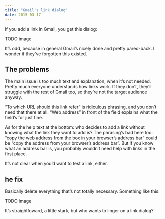 ```yaml
---
title: "Gmail's link dialog"
date: 2015-03-17
---
```


If you add a link in Gmail, you get this dialog:

TODO image

It’s odd, because in general Gmail’s nicely done and pretty pared-back. I wonder if they've forgotten this existed.

## The problems

The main issue is too much text and explanation, when it’s not needed. Pretty much everyone understands how links work. If they don’t, they’ll struggle with the rest of Gmail too, so they’re not the target audience anyway.

“To which URL should this link refer” is ridiculous phrasing, and you don’t need that there at all. “Web address” in front of the field explains what the field’s for just fine.

As for the help text at the bottom: who decides to add a link without knowing what the link they want to add is? The phrasing’s bad here too: “copy the web address from the box in your browser’s address bar” could be “copy the address from your browser’s address bar”. But if you know what an address bar is, you probably wouldn’t need help with links in the first place.

It’s not clear when you’d want to test a link, either.

## he fix

Basically delete everything that’s not totally necessary. Something like this:

TODO image

It’s straightfoward, a little stark, but who wants to linger on a link dialog?

<!-- https://uiwriting.tumblr.com/post/113883043759/if-you-add-a-link-in-gmail-you-get-this-dialog -->

